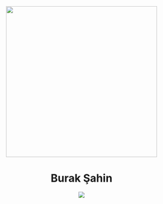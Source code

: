 

<center>
  <img src="https://www.dijitalplatform.org/images/intro-image.png" width="400"><br>
<h1 align="center">Burak Şahin</h1>
  <img src="https://github-readme-stats.vercel.app/api/top-langs/?username=buraksahin&&theme=dark&layout=compact">
</center>
